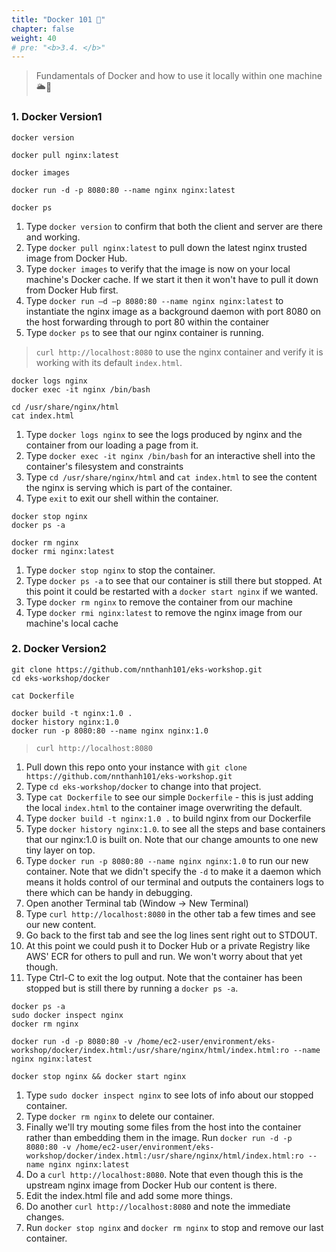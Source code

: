 ```yaml
---
title: "Docker 101 🚀"
chapter: false
weight: 40
# pre: "<b>3.4. </b>"
---
```


> Fundamentals of Docker and how to use it locally within one machine 🌥🚀

### 1. Docker Version1

```
docker version

docker pull nginx:latest

docker images

docker run -d -p 8080:80 --name nginx nginx:latest

docker ps
```

1. Type `docker version` to confirm that both the client and server are there and working.
1. Type `docker pull nginx:latest` to pull down the latest nginx trusted image from Docker Hub.
1. Type `docker images` to verify that the image is now on your local machine's Docker cache. If we start it then it won't have to pull it down from Docker Hub first.
1. Type `docker run –d –p 8080:80 --name nginx nginx:latest` to instantiate the nginx image as a background daemon with port 8080 on the host forwarding through to port 80 within the container
1. Type `docker ps` to see that our nginx container is running.

> `curl http://localhost:8080` to use the nginx container and verify it is working with its default `index.html`.

```
docker logs nginx
docker exec -it nginx /bin/bash

cd /usr/share/nginx/html
cat index.html
```

1. Type `docker logs nginx` to see the logs produced by nginx and the container from our loading a page from it.
1. Type `docker exec -it nginx /bin/bash` for an interactive shell into the container's filesystem and constraints
1. Type `cd /usr/share/nginx/html` and `cat index.html` to see the content the nginx is serving which is part of the container.
1. Type `exit` to exit our shell within the container.

```
docker stop nginx
docker ps -a

docker rm nginx
docker rmi nginx:latest
```

1. Type `docker stop nginx` to stop the container.
1. Type `docker ps -a` to see that our container is still there but stopped. At this point it could be restarted with a `docker start nginx` if we wanted.
1. Type `docker rm nginx` to remove the container from our machine
1. Type `docker rmi nginx:latest` to remove the nginx image from our machine's local cache

### 2. Docker Version2

```
git clone https://github.com/nnthanh101/eks-workshop.git
cd eks-workshop/docker

cat Dockerfile

docker build -t nginx:1.0 .
docker history nginx:1.0
docker run -p 8080:80 --name nginx nginx:1.0
```

> `curl http://localhost:8080`

1. Pull down this repo onto your instance with `git clone https://github.com/nnthanh101/eks-workshop.git`
1. Type `cd eks-workshop/docker` to change into that project.
1. Type `cat Dockerfile` to see our simple `Dockerfile` - this is just adding the local `index.html` to the container image overwriting the default.
1. Type `docker build -t nginx:1.0 .` to build nginx from our Dockerfile
1. Type `docker history nginx:1.0`. to see all the steps and base containers that our nginx:1.0 is built on. Note that our change amounts to one new tiny layer on top.
1. Type `docker run -p 8080:80 --name nginx nginx:1.0` to run our new container. Note that we didn't specify the `-d` to make it a daemon which means it holds control of our terminal and outputs the containers logs to there which can be handy in debugging.
1. Open another Terminal tab (Window -> New Terminal)
1. Type `curl http://localhost:8080` in the other tab a few times and see our new content.
1. Go back to the first tab and see the log lines sent right out to STDOUT.
1. At this point we could push it to Docker Hub or a private Registry like AWS' ECR for others to pull and run. We won't worry about that yet though.
1. Type Ctrl-C to exit the log output. Note that the container has been stopped but is still there by running a `docker ps -a`.

```
docker ps -a
sudo docker inspect nginx
docker rm nginx

docker run -d -p 8080:80 -v /home/ec2-user/environment/eks-workshop/docker/index.html:/usr/share/nginx/html/index.html:ro --name nginx nginx:latest

docker stop nginx && docker start nginx
```

1. Type `sudo docker inspect nginx` to see lots of info about our stopped container.
1. Type `docker rm nginx` to delete our container.
1. Finally we'll try mouting some files from the host into the container rather than embedding them in the image. Run `docker run -d -p 8080:80 -v /home/ec2-user/environment/eks-workshop/docker/index.html:/usr/share/nginx/html/index.html:ro --name nginx nginx:latest`
1. Do a `curl http://localhost:8080`. Note that even though this is the upstream nginx image from Docker Hub our content is there.
1. Edit the index.html file and add some more things.
1. Do another `curl http://localhost:8080` and note the immediate changes.
1. Run `docker stop nginx` and `docker rm nginx` to stop and remove our last container.
